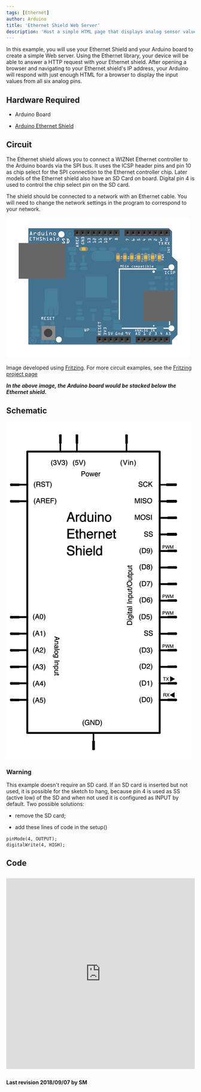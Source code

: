 ```yaml
---
tags: [Ethernet]
author: Arduino
title: 'Ethernet Shield Web Server'
description: 'Host a simple HTML page that displays analog sensor values.'
---
```


In this example, you will use your Ethernet Shield and your Arduino board to create   a simple Web server. Using the Ethernet library, your device will be able to answer a HTTP request with your Ethernet shield.  After opening a browser and navigating to your Ethernet shield's IP address, your Arduino will respond with just enough HTML for a browser to display the input values from all six analog pins.

## Hardware Required

- Arduino Board

- [Arduino Ethernet Shield](/hardware/ethernet-shield-rev2)

## Circuit

The Ethernet shield allows you to connect a WIZNet Ethernet controller to the Arduino boards via the SPI bus. It uses the ICSP header pins and pin 10 as chip select for the SPI connection to the Ethernet controller chip. Later models of the Ethernet shield also have an SD Card on board. Digital pin 4 is used to control the chip select pin on the SD card.

The shield should be connected to a network with an Ethernet cable.  You will need to change the network settings in the program to correspond to your network.

![The circuit for this tutorial.](assets/EthernetShieldF_bb.png)

Image developed using [Fritzing](http://www.fritzing.org). For more circuit examples, see the [Fritzing project page](http://fritzing.org/projects/)

***In the above  image, the Arduino board would be stacked below the Ethernet shield.***

## Schematic

![The schematic for this tutorial.](assets/EthernetShield_sch.png)

### Warning

This example doesn't require an SD card. If an SD card is inserted but not used, it is possible for the sketch to hang, because pin 4 is used as SS (active low) of the SD and when not used it is configured as INPUT by default. Two possible solutions:

- remove the SD card;

- add these lines of code in the setup()

```arduino
pinMode(4, OUTPUT);
digitalWrite(4, HIGH);
```

## Code

<iframe src='https://create.arduino.cc/example/library/ethernet_2_0_0/ethernet_2_0_0%5Cexamples%5CWebServer/WebServer/preview?embed' style='height:510px;width:100%;margin:10px 0' frameborder='0'></iframe>


**Last revision 2018/09/07 by SM**
